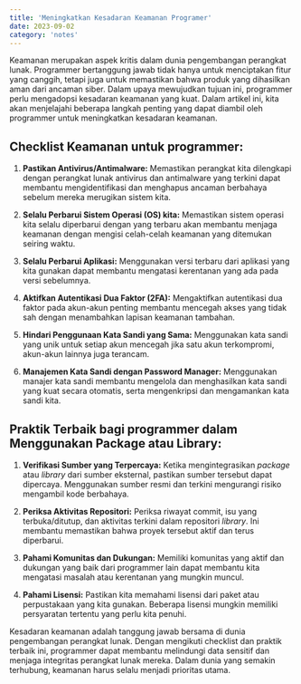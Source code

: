 ```yaml
---
title: 'Meningkatkan Kesadaran Keamanan Programer'
date: 2023-09-02
category: 'notes'
---
```


Keamanan merupakan aspek kritis dalam dunia pengembangan perangkat lunak. Programmer bertanggung jawab tidak hanya untuk menciptakan fitur yang canggih, tetapi juga untuk memastikan bahwa produk yang dihasilkan aman dari ancaman siber. Dalam upaya mewujudkan tujuan ini, programmer perlu mengadopsi kesadaran keamanan yang kuat. Dalam artikel ini, kita akan menjelajahi beberapa langkah penting yang dapat diambil oleh programmer untuk meningkatkan kesadaran keamanan.

## Checklist Keamanan untuk programmer:

1. **Pastikan Antivirus/Antimalware:**
   Memastikan perangkat kita dilengkapi dengan perangkat lunak antivirus dan antimalware yang terkini dapat membantu mengidentifikasi dan menghapus ancaman berbahaya sebelum mereka merugikan sistem kita.

2. **Selalu Perbarui Sistem Operasi (OS) kita:**
   Memastikan sistem operasi kita selalu diperbarui dengan yang terbaru akan membantu menjaga keamanan dengan mengisi celah-celah keamanan yang ditemukan seiring waktu.

3. **Selalu Perbarui Aplikasi:**
   Menggunakan versi terbaru dari aplikasi yang kita gunakan dapat membantu mengatasi kerentanan yang ada pada versi sebelumnya.

4. **Aktifkan Autentikasi Dua Faktor (2FA):**
   Mengaktifkan autentikasi dua faktor pada akun-akun penting membantu mencegah akses yang tidak sah dengan menambahkan lapisan keamanan tambahan.

5. **Hindari Penggunaan Kata Sandi yang Sama:**
   Menggunakan kata sandi yang unik untuk setiap akun mencegah jika satu akun terkompromi, akun-akun lainnya juga terancam.

6. **Manajemen Kata Sandi dengan Password Manager:**
   Menggunakan manajer kata sandi membantu mengelola dan menghasilkan kata sandi yang kuat secara otomatis, serta mengenkripsi dan mengamankan kata sandi kita.

## Praktik Terbaik bagi programmer dalam Menggunakan Package atau Library:

1. **Verifikasi Sumber yang Terpercaya:**
   Ketika mengintegrasikan *package* atau *library* dari sumber eksternal, pastikan sumber tersebut dapat dipercaya. Menggunakan sumber resmi dan terkini mengurangi risiko mengambil kode berbahaya.

2. **Periksa Aktivitas Repositori:**
   Periksa riwayat commit, isu yang terbuka/ditutup, dan aktivitas terkini dalam repositori *library*. Ini membantu memastikan bahwa proyek tersebut aktif dan terus diperbarui.

3. **Pahami Komunitas dan Dukungan:**
   Memiliki komunitas yang aktif dan dukungan yang baik dari programmer lain dapat membantu kita mengatasi masalah atau kerentanan yang mungkin muncul.

4. **Pahami Lisensi:**
   Pastikan kita memahami lisensi dari paket atau perpustakaan yang kita gunakan. Beberapa lisensi mungkin memiliki persyaratan tertentu yang perlu kita penuhi.

Kesadaran keamanan adalah tanggung jawab bersama di dunia pengembangan perangkat lunak. Dengan mengikuti checklist dan praktik terbaik ini, programmer dapat membantu melindungi data sensitif dan menjaga integritas perangkat lunak mereka. Dalam dunia yang semakin terhubung, keamanan harus selalu menjadi prioritas utama.